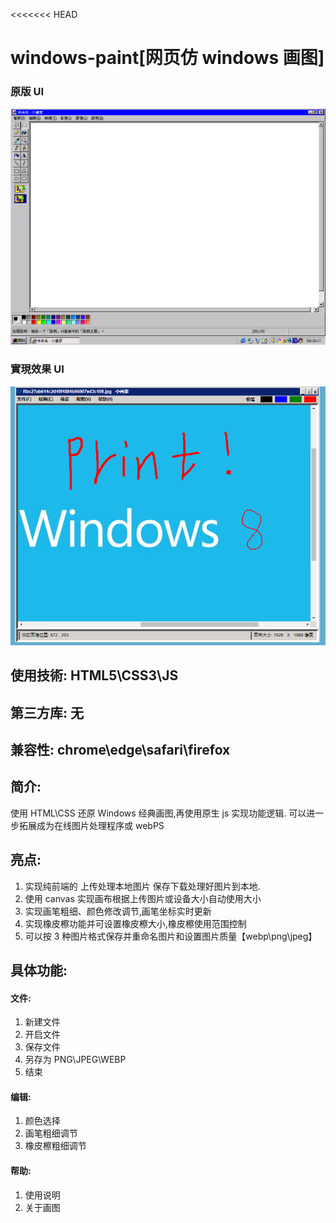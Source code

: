 <<<<<<< HEAD
# windows-paint[网页仿 windows 画图]

### 原版 UI

<img src="./UI/1.png" style="margin:0 auto">

### 實現效果 UI

<img src="./UI/2.PNG" style="margin:0 auto">

## 使用技術: HTML5\CSS3\JS

## 第三方库: 无

## 兼容性: chrome\edge\safari\firefox

## 简介:

使用 HTML\CSS 还原 Windows 经典画图,再使用原生 js 实现功能逻辑.
可以进一步拓展成为在线图片处理程序或 webPS

## 亮点:

1. 实现纯前端的 上传处理本地图片 保存下载处理好图片到本地.
2. 使用 canvas 实现画布根据上传图片或设备大小自动使用大小
3. 实现画笔粗细、颜色修改调节,画笔坐标实时更新
4. 实现橡皮檫功能并可设置橡皮檫大小,橡皮檫使用范围控制
5. 可以按 3 种图片格式保存并重命名图片和设置图片质量【webp\png\jpeg】

## 具体功能:

#### 文件:

1. 新建文件
2. 开启文件
3. 保存文件
4. 另存为 PNG\JPEG\WEBP
5. 结束

#### 编辑:

1. 颜色选择
2. 画笔粗细调节
3. 橡皮檫粗细调节

#### 帮助:

1. 使用说明
2. 关于画图
